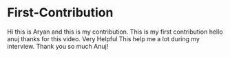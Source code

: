 # First-Contribution
Hi this is Aryan and this is my contribution.
This is my first contribution
hello anuj thanks for this video. Very Helpful
This help me a lot during my interview.
Thank you so much Anuj!
